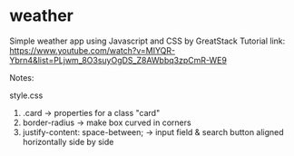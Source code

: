 # weather
Simple weather app using Javascript and CSS by GreatStack
Tutorial link: https://www.youtube.com/watch?v=MIYQR-Ybrn4&list=PLjwm_8O3suyOgDS_Z8AWbbq3zpCmR-WE9

Notes:

style.css

1) .card -> properties for a class "card"
2) border-radius -> make box curved in corners
3) justify-content: space-between; -> input field & search button aligned horizontally side by side
